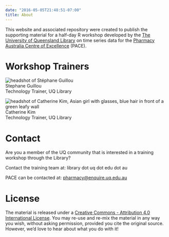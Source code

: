 ```yaml
---
date: "2016-05-05T21:48:51-07:00"
title: About
---
```


This website and associated repository were created to publish the supporting material for a half-day R workshop developed by the [The University of Queensland Library](https://www.library.uq.edu.au/) on time series data for the [Pharmacy Australia Centre of Excellence](https://pharmacy.uq.edu.au/about/pharmacy-australia-centre-excellence) (PACE).

# Workshop Trainers
![headshot of Stéphane Guillou](/./about_files/stragu_pic.png)<br>
Stephane Guillou <br>
Technology Trainer, UQ Library <br>

![headshot of Catherine Kim, Asian girl with glasses, blue hair in front of a green leafy wall](/./about_files/ckim_pic.png)<br>
Catherine Kim <br>
Technology Trainer, UQ Library <br>

# Contact
Are you a member of the UQ community that is interested in a training workshop through the Library? 

Contact the training team at: library dot uq dot edu dot au

PACE can be contacted at: pharmacy@enquire.uq.edu.au

# License
The material is released under a [Creative Commons - Attribution 4.0 International License](https://creativecommons.org/licenses/by/4.0/). You may re-use and re-mix the material in any way you wish, without asking permission, provided you cite the original source. However, we’d love to hear about what you do with it!
